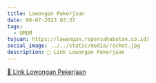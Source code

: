 ```yaml
---
title: Lowongan Pekerjaan
date: 08-07-2023 03:37
tags:
  - UMUM
tujuan: https://lowongan.rspersahabatan.co.id/
social_image: ../../static/media/rocket.jpg
description: 🔗 Link Lowongan Pekerjaan
---
```

[🔗 Link Lowongan Pekerjaan](https://lowongan.rspersahabatan.co.id/)